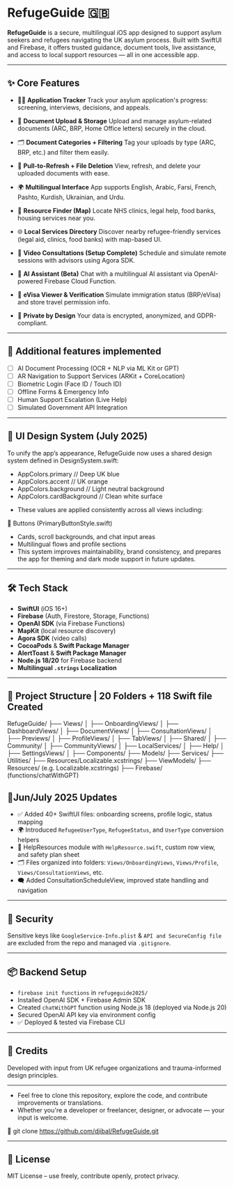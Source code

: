 # RefugeGuide 🇬🇧

**RefugeGuide** is a secure, multilingual iOS app designed to support asylum seekers and refugees navigating the UK asylum process. Built with SwiftUI and Firebase, it offers trusted guidance, document tools, live assistance, and access to local support resources — all in one accessible app.

---

## ✨ Core Features

* 🧓‍♂️ **Application Tracker**
  Track your asylum application's progress: screening, interviews, decisions, and appeals.

* 📂 **Document Upload & Storage**
  Upload and manage asylum-related documents (ARC, BRP, Home Office letters) securely in the cloud.

* 🗂️ **Document Categories + Filtering**
  Tag your uploads by type (ARC, BRP, etc.) and filter them easily.

* 🔄 **Pull-to-Refresh + File Deletion**
  View, refresh, and delete your uploaded documents with ease.

* 🌍 **Multilingual Interface**
  App supports English, Arabic, Farsi, French, Pashto, Kurdish, Ukrainian, and Urdu.

* 📍 **Resource Finder (Map)**
  Locate NHS clinics, legal help, food banks, housing services near you.

* 🌐 **Local Services Directory**
  Discover nearby refugee-friendly services (legal aid, clinics, food banks) with map-based UI.

* 🎥 **Video Consultations (Setup Complete)**
  Schedule and simulate remote sessions with advisors using Agora SDK.

* 🧠 **AI Assistant (Beta)**
  Chat with a multilingual AI assistant via OpenAI-powered Firebase Cloud Function.

* 🛂 **eVisa Viewer & Verification**
  Simulate immigration status (BRP/eVisa) and store travel permission info.

* 🔐 **Private by Design**
  Your data is encrypted, anonymized, and GDPR-compliant.

---

## 🧠 Additional features implemented

* [ ] AI Document Processing (OCR + NLP via ML Kit or GPT)
* [ ] AR Navigation to Support Services (ARKit + CoreLocation)
* [ ] Biometric Login (Face ID / Touch ID)
* [ ] Offline Forms & Emergency Info
* [ ] Human Support Escalation (Live Help)
* [ ] Simulated Government API Integration

---

## 🎨 UI Design System (July 2025)
To unify the app’s appearance, RefugeGuide now uses a shared design system defined in DesignSystem.swift:

* AppColors.primary        // Deep UK blue
* AppColors.accent         // UK orange
* AppColors.background     // Light neutral background
* AppColors.cardBackground // Clean white surface

- These values are applied consistently across all views including:

 🎨 Buttons (PrimaryButtonStyle.swift)
- Cards, scroll backgrounds, and chat input areas
- Multilingual flows and profile sections
- This system improves maintainability, brand consistency, and prepares the app for theming and dark mode support in future updates.

---

## 🛠️ Tech Stack

* **SwiftUI** (iOS 16+)
* **Firebase** (Auth, Firestore, Storage, Functions)
* **OpenAI SDK** (via Firebase Functions)
* **MapKit** (local resource discovery)
* **Agora SDK** (video calls)
* **CocoaPods** & **Swift Package Manager**
* **AlertToast** & **Swift Package Manager**
* **Node.js 18/20** for Firebase backend
* **Multilingual `.strings` Localization**

---

## 📁 Project Structure | 20 Folders + 118 Swift file Created

RefugeGuide/
├── Views/
│   ├── OnboardingViews/
│   ├── DashboardViews/
│   ├── DocumentViews/
│   ├── ConsultationViews/
│   ├── Previews/
│   ├── ProfileViews/
│   ├── TabViews/
│   ├── Shared/
│   ├── Community/
│   ├── CommunityViews/
│   ├── LocalServices/
│   ├── Help/
│   ├── SettingsViews/
│   ├── Components/
├── Models/
├── Services/
├── Utilities/
├── Resources/Localizable.xcstrings/
├── ViewModels/
├── Resources/ (e.g. Localizable.xcstrings)
├── Firebase/ (functions/chatWithGPT)

## 🔧Jun/July 2025 Updates

- ✅ Added 40+ SwiftUI files: onboarding screens, profile logic, status mapping
- 🌍 Introduced `RefugeeUserType`, `RefugeeStatus`, and `UserType` conversion helpers
- 🧠 HelpResources module with `HelpResource.swift`, custom row view, and safety plan sheet
- 🗂 Files organized into folders: `Views/OnboardingViews`, `Views/Profile`, `Views/ConsultationViews`, etc.
- 🗨️ Added ConsultationScheduleView, improved state handling and navigation

---

## 🔐 Security

Sensitive keys like `GoogleService-Info.plist` & `API and SecureConfig file` are excluded from the repo and managed via `.gitignore`.

---

## 📦 Backend Setup

* `firebase init functions` in `refugeguide2025/`
* Installed OpenAI SDK + Firebase Admin SDK
* Created `chatWithGPT` function using Node.js 18 (deployed via Node.js 20)
* Secured OpenAI API key via environment config
* ✅ Deployed & tested via Firebase CLI

---

## 👥 Credits

Developed with input from UK refugee organizations and trauma-informed design principles.

---
* Feel free to clone this repository, explore the code, and contribute improvements or translations.
* Whether you're a developer or freelancer, designer, or advocate — your input is welcome.

🔗 git clone https://github.com/djibal/RefugeGuide.git

---

## 📄 License

MIT License – use freely, contribute openly, protect privacy.
